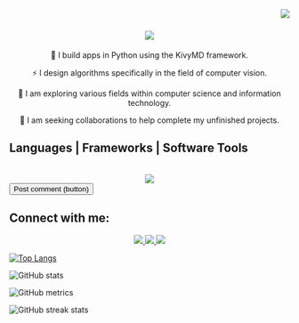 <img align="right" src="https://visitor-badge.laobi.icu/badge?page_id=KyleDarren.KyleDarren" />

<h1 align="center">
    <img src="https://readme-typing-svg.herokuapp.com/?font=Righteous&size=35&center=true&vCenter=true&width=500&height=70&duration=5000&lines=Hi+There!+👋;+I'm+Kyle+Darren+Laguerta;Student+From+Bicol+University" />
</h1>

<div align="center">
    
💬  I build apps in Python using the KivyMD framework.<br>
    
⚡  I design algorithms specifically in the field of computer vision.<br>

🔭  I am exploring various fields within computer science and information technology.<br>

🌱  I am seeking collaborations to help complete my unfinished projects.
 </div>

<h2>Languages | Frameworks | Software Tools</h2>
<br/>
<div align="center">
    <img src="https://skillicons.dev/icons?i=c,python,tensorflow,javascript,vscode,html,css,react,nodejs" />
</div>
<button class="button" type="submit">Post comment (button)</button>

<h2>Connect with me:</h2>
<div align="center"> 
  <a href="mailto:laguertakyledarren@gmail.com">
    <img src="https://img.shields.io/badge/Gmail-333333?style=for-the-badge&logo=gmail&logoColor=red" />
  </a>
  <a href="https://www.linkedin.com/in/kyle-darren-laguerta-b6a639312/" target="_blank">
    <img src="https://img.shields.io/badge/LinkedIn-0077B5?style=for-the-badge&logo=linkedin&logoColor=white" target="_blank" />
  </a>
  <a href="https://www.facebook.com/profile.php?id=100073194800153" target="_blank">
    <img src="https://img.shields.io/badge/Facebook-3B5998?style=for-the-badge&logo=facebook&logoColor=white" target="_blank" />
  </a>
</div>

 
[![Top Langs](https://github-readme-stats.vercel.app/api/top-langs/?username=KyleDarren)](https://github.com/anuraghazra/github-readme-stats)

![GitHub stats](https://github-readme-stats.vercel.app/api?username=KyleDarren&show_icons=true&count_private=true)  

![GitHub metrics](https://metrics.lecoq.io/KyleDarren)  

![GitHub streak stats](https://streak-stats.demolab.com/?user=KyleDarren)  

